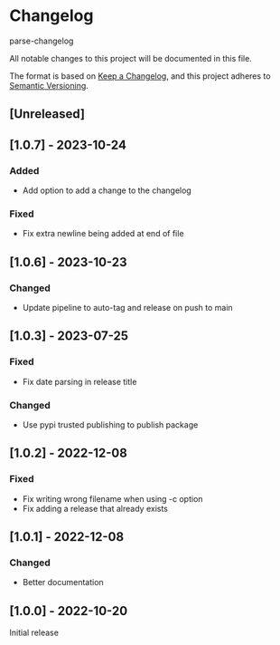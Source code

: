 # Changelog

parse-changelog

All notable changes to this project will be documented in this file.

The format is based on [Keep a Changelog](https://keepachangelog.com/en/1.0.0/),
and this project adheres to [Semantic Versioning](https://semver.org/spec/v2.0.0.html).

## [Unreleased]

## [1.0.7] - 2023-10-24
### Added
* Add option to add a change to the changelog
### Fixed
* Fix extra newline being added at end of file

## [1.0.6] - 2023-10-23
### Changed
* Update pipeline to auto-tag and release on push to main

## [1.0.3] - 2023-07-25
### Fixed
* Fix date parsing in release title
### Changed
* Use pypi trusted publishing to publish package

## [1.0.2] - 2022-12-08
### Fixed
* Fix writing wrong filename when using -c option
* Fix adding a release that already exists

## [1.0.1] - 2022-12-08
### Changed
* Better documentation

## [1.0.0] - 2022-10-20
Initial release
